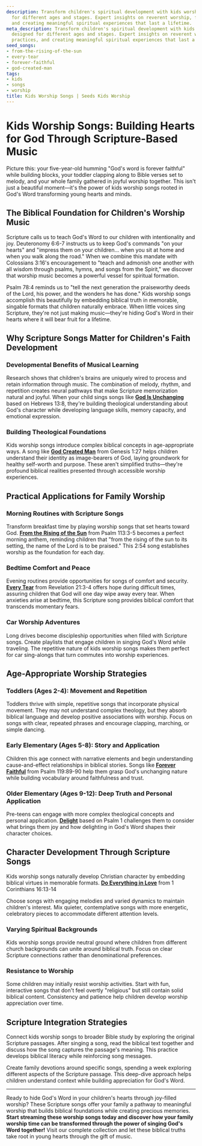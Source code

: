 ```yaml
---
description: Transform children's spiritual development with kids worship songs designed
  for different ages and stages. Expert insights on reverent worship, family practices,
  and creating meaningful spiritual experiences that last a lifetime.
meta_description: Transform children's spiritual development with kids worship songs
  designed for different ages and stages. Expert insights on reverent worship, family
  practices, and creating meaningful spiritual experiences that last a lifetime.
seed_songs:
- from-the-rising-of-the-sun
- every-tear
- forever-faithful
- god-created-man
tags:
- kids
- songs
- worship
title: Kids Worship Songs | Seeds Kids Worship
---
```

# Kids Worship Songs: Building Hearts for God Through Scripture-Based Music

Picture this: your five-year-old humming "God's word is forever faithful" while building blocks, your toddler clapping along to Bible verses set to melody, and your whole family gathered in joyful worship together. This isn't just a beautiful moment—it's the power of kids worship songs rooted in God's Word transforming young hearts and minds.

## The Biblical Foundation for Children's Worship Music

Scripture calls us to teach God's Word to our children with intentionality and joy. Deuteronomy 6:6-7 instructs us to keep God's commands "on your hearts" and "impress them on your children... when you sit at home and when you walk along the road." When we combine this mandate with Colossians 3:16's encouragement to "teach and admonish one another with all wisdom through psalms, hymns, and songs from the Spirit," we discover that worship music becomes a powerful vessel for spiritual formation.

Psalm 78:4 reminds us to "tell the next generation the praiseworthy deeds of the Lord, his power, and the wonders he has done." Kids worship songs accomplish this beautifully by embedding biblical truth in memorable, singable formats that children naturally embrace. When little voices sing Scripture, they're not just making music—they're hiding God's Word in their hearts where it will bear fruit for a lifetime.

## Why Scripture Songs Matter for Children's Faith Development

### Developmental Benefits of Musical Learning

Research shows that children's brains are uniquely wired to process and retain information through music. The combination of melody, rhythm, and repetition creates neural pathways that make Scripture memorization natural and joyful. When your child sings songs like **[God Is Unchanging](https://seedskidsworship.com/product/god-is-unchanging-hebrews-138/)** based on Hebrews 13:8, they're building theological understanding about God's character while developing language skills, memory capacity, and emotional expression.

### Building Theological Foundations

Kids worship songs introduce complex biblical concepts in age-appropriate ways. A song like **[God Created Man](https://seedskidsworship.com/product/god-created-man-genesis-127/)** from Genesis 1:27 helps children understand their identity as image-bearers of God, laying groundwork for healthy self-worth and purpose. These aren't simplified truths—they're profound biblical realities presented through accessible worship experiences.

## Practical Applications for Family Worship

### Morning Routines with Scripture Songs

Transform breakfast time by playing worship songs that set hearts toward God. **[From the Rising of the Sun](https://seedskidsworship.com/product/from-the-rising-of-the-sun-psalm-1133-5/)** from Psalm 113:3-5 becomes a perfect morning anthem, reminding children that "from the rising of the sun to its setting, the name of the Lord is to be praised." This 2:54 song establishes worship as the foundation for each day.

### Bedtime Comfort and Peace

Evening routines provide opportunities for songs of comfort and security. **[Every Tear](https://seedskidsworship.com/product/every-tear-revelation-214/)** from Revelation 21:3-4 offers hope during difficult times, assuring children that God will one day wipe away every tear. When anxieties arise at bedtime, this Scripture song provides biblical comfort that transcends momentary fears.

### Car Worship Adventures

Long drives become discipleship opportunities when filled with Scripture songs. Create playlists that engage children in singing God's Word while traveling. The repetitive nature of kids worship songs makes them perfect for car sing-alongs that turn commutes into worship experiences.

## Age-Appropriate Worship Strategies

### Toddlers (Ages 2-4): Movement and Repetition

Toddlers thrive with simple, repetitive songs that incorporate physical movement. They may not understand complex theology, but they absorb biblical language and develop positive associations with worship. Focus on songs with clear, repeated phrases and encourage clapping, marching, or simple dancing.

### Early Elementary (Ages 5-8): Story and Application

Children this age connect with narrative elements and begin understanding cause-and-effect relationships in biblical stories. Songs like **[Forever Faithful](https://seedskidsworship.com/product/forever-faithful-psalm-11989-90/)** from Psalm 119:89-90 help them grasp God's unchanging nature while building vocabulary around faithfulness and trust.

### Older Elementary (Ages 9-12): Deep Truth and Personal Application

Pre-teens can engage with more complex theological concepts and personal application. **[Delight](https://seedskidsworship.com/product/seeds-of-character-vol-6/)** based on Psalm 1 challenges them to consider what brings them joy and how delighting in God's Word shapes their character choices.

## Character Development Through Scripture Songs

Kids worship songs naturally develop Christian character by embedding biblical virtues in memorable formats. **[Do Everything in Love](https://seedskidsworship.com/product/do-everything-in-love-1-corinthians-1613-14-2/)** from 1 Corinthians 16:13-14

Choose songs with engaging melodies and varied dynamics to maintain children's interest. Mix quieter, contemplative songs with more energetic, celebratory pieces to accommodate different attention levels.

### Varying Spiritual Backgrounds

Kids worship songs provide neutral ground where children from different church backgrounds can unite around biblical truth. Focus on clear Scripture connections rather than denominational preferences.

### Resistance to Worship

Some children may initially resist worship activities. Start with fun, interactive songs that don't feel overtly "religious" but still contain solid biblical content. Consistency and patience help children develop worship appreciation over time.

## Scripture Integration Strategies

Connect kids worship songs to broader Bible study by exploring the original Scripture passages. After singing a song, read the biblical text together and discuss how the song captures the passage's meaning. This practice develops biblical literacy while reinforcing song messages.

Create family devotions around specific songs, spending a week exploring different aspects of the Scripture passage. This deep-dive approach helps children understand context while building appreciation for God's Word.

---

Ready to hide God's Word in your children's hearts through joy-filled worship? These Scripture songs offer your family a pathway to meaningful worship that builds biblical foundations while creating precious memories. **Start streaming these worship songs today and discover how your family worship time can be transformed through the power of singing God's Word together!** Visit our complete collection and let these biblical truths take root in young hearts through the gift of music.

<script type="application/ld+json">
{
  "@context": "https://schema.org",
  "@type": "Article",
  "headline": "Kids Worship Songs",
  "author": {
    "@type": "Organization",
    "name": "Seeds Kids Worship"
  },
  "publisher": {
    "@type": "Organization",
    "name": "Seeds Kids Worship",
    "logo": {
      "@type": "ImageObject",
      "url": "https://seedskidsworship.com/logo.png"
    }
  },
  "datePublished": "2025-09-05T15:46:55.222493",
  "dateModified": "2025-09-05T15:46:55.222505",
  "description": "Transform children's spiritual development with kids worship songs designed for different ages and stages. Expert insights on reverent worship, family practices",
  "mainEntityOfPage": {
    "@type": "WebPage",
    "@id": "https://seedskidsworship.com/activities/kids-worship-songs/"
  }
}
</script>

<script type="application/ld+json">
{
  "@context": "https://schema.org",
  "@type": "Product",
  "name": "From the Rising of the Sun",
  "description": "A worship song about praising God's name from east to west",
  "url": "https://seedskidsworship.com/product/from-the-rising-of-the-sun-psalm-1133-5/",
  "brand": {
    "@type": "Brand",
    "name": "Seeds Kids Worship"
  },
  "category": "Children's Christian Music",
  "album": "Sing God's Word"
}
</script>

<script type="application/ld+json">
{
  "@context": "https://schema.org",
  "@type": "Product",
  "name": "Every Tear",
  "description": "From Revelation 21:3-4, this song comforts children with the promise that God will dwell with His people and wipe away every tear, assuring them that death, sorrow, crying and pain will one day be gone.",
  "url": "https://seedskidsworship.com/product/every-tear-revelation-214/",
  "brand": {
    "@type": "Brand",
    "name": "Seeds Kids Worship"
  },
  "category": "Children's Christian Music",
  "album": "Sing God's Word / The Great Jungle Journey"
}
</script>

<script type="application/ld+json">
{
  "@context": "https://schema.org",
  "@type": "Product",
  "name": "Forever Faithful",
  "description": "A song about God's eternal faithfulness and enduring word",
  "url": "https://seedskidsworship.com/product/forever-faithful-psalm-11989-90/",
  "brand": {
    "@type": "Brand",
    "name": "Seeds Kids Worship"
  },
  "category": "Children's Christian Music",
  "album": "Trust"
}
</script>

<script type="application/ld+json">
{
  "@context": "https://schema.org",
  "@type": "Product",
  "name": "God Created Man",
  "description": "A scripture song about being created male and female in God's image",
  "url": "https://seedskidsworship.com/product/god-created-man-genesis-127/",
  "brand": {
    "@type": "Brand",
    "name": "Seeds Kids Worship"
  },
  "category
